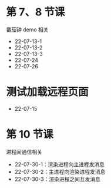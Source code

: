 # 第 7、8 节课

番茄钟 demo 相关

- 22-07-13-1
- 22-07-13-2
- 22-07-13-3
- 22-07-24
- 22-07-26

# 测试加载远程页面

- 22-07-15

# 第 10 节课

进程间通信相关

- 22-07-30-1：渲染进程向主进程发消息
- 22-07-30-2：主进程向渲染进程发消息
- 22-07-30-3：渲染进程之间互发消息